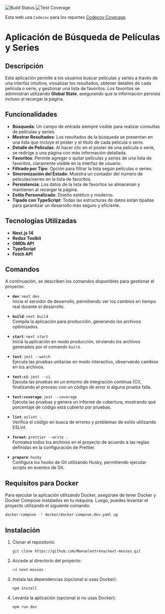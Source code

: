 ![Build Status](https://img.shields.io/github/actions/workflow/status/Manuelentrena/next-movies/deploy.yaml)
![Test Coverage](https://img.shields.io/codecov/c/github/Manuelentrena/next-movies)

Esta web usa `Codecov` para los reportes [Codecov Coverage](https://app.codecov.io/gh/Manuelentrena/next-movies).

# Aplicación de Búsqueda de Películas y Series

## Descripción

Esta aplicación permite a los usuarios buscar películas y series a través de una interfaz intuitiva, visualizar los resultados, obtener detalles de cada película o serie, y gestionar una lista de favoritos. Los favoritos se administran utilizando **Global State**, asegurando que la información persista incluso al recargar la página.

## Funcionalidades

- **Búsqueda**: Un campo de entrada siempre visible para realizar consultas de películas y series.
- **Mostrar Resultados**: Los resultados de la búsqueda se presentan en una lista que incluye el póster y el título de cada película o serie.
- **Detalle de Películas**: Al hacer clic en el póster de una película o serie, se redirige a una página con más información detallada.
- **Favoritos**: Permite agregar o quitar películas y series de una lista de favoritos, claramente visible en la interfaz de usuario.
- **Filtrado por Tipo**: Opción para filtrar la lista según películas o series.
- **Sincronización del Estado**: Muestra un contador del número de películas/series en la lista de favoritos.
- **Persistencia**: Los datos de la lista de favoritos se almacenan y mantienen al recargar la página.
- **Estilo Personalizado**: Diseño estético y moderno.
- **Tipado con TypeScript**: Todas las estructuras de datos están tipadas para garantizar un desarrollo más seguro y eficiente.

## Tecnologías Utilizadas

- **Next.js 14**
- **Redux Toolkit**
- **OMDb API**
- **TypeScript**
- **Fetch API**

## Comandos

A continuación, se describen los comandos disponibles para gestionar el proyecto:

- **`dev`**: `next dev`  
  Inicia el servidor de desarrollo, permitiendo ver los cambios en tiempo real durante el desarrollo.

- **`build`**: `next build`  
  Compila la aplicación para producción, generando los archivos optimizados.

- **`start`**: `next start`  
  Inicia la aplicación en modo producción, sirviendo los archivos generados por el comando `build`.

- **`test`**: `jest --watch`  
  Ejecuta las pruebas unitarias en modo interactivo, observando cambios en los archivos.

- **`test:ci`**: `jest --ci`  
  Ejecuta las pruebas en un entorno de integración continua (CI), finalizando el proceso con un código de error si alguna prueba falla.

- **`test:coverage`**: `jest --coverage`  
  Ejecuta las pruebas y genera un informe de cobertura, mostrando qué porcentaje de código está cubierto por pruebas.

- **`lint`**: `eslint .`  
  Verifica el código en busca de errores y problemas de estilo utilizando ESLint.

- **`format`**: `prettier --write .`  
  Formatea todos los archivos en el proyecto de acuerdo a las reglas definidas en la configuración de Prettier.

- **`prepare`**: `husky`  
  Configura los hooks de Git utilizando Husky, permitiendo ejecutar scripts en eventos de Git.

## Requisitos para Docker

Para ejecutar la aplicación utilizando Docker, asegúrate de tener Docker y Docker Compose instalados en tu máquina. Luego, puedes levantar el proyecto utilizando el siguiente comando:

```bash
docker-compose -f docker/docker-compose.dev.yaml up
```

## Instalación

1. Clonar el repositorio:

   ```bash
   git clone https://github.com/Manuelentrena/next-movies.git
   ```

2. Accede al directorio del proyecto:

   ```bash
   cd next-movies
   ```

3. Instala las dependencias (opcional si usas Docker):

   ```bash
   npm install
   ```

4. Levanta la aplicación (opcional si no usas Docker):
   ```bash
   npm run dev
   ```
